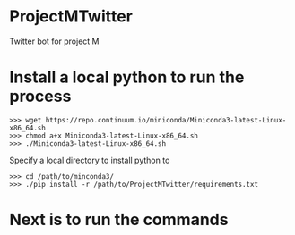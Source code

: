 # ProjectMTwitter
Twitter bot for project M

# Install a local python to run the process
    >>> wget https://repo.continuum.io/miniconda/Miniconda3-latest-Linux-x86_64.sh
    >>> chmod a+x Miniconda3-latest-Linux-x86_64.sh 
    >>> ./Miniconda3-latest-Linux-x86_64.sh 

Specify a local directory to install python to

    >>> cd /path/to/minconda3/
    >>> ./pip install -r /path/to/ProjectMTwitter/requirements.txt 

# Next is to run the commands

